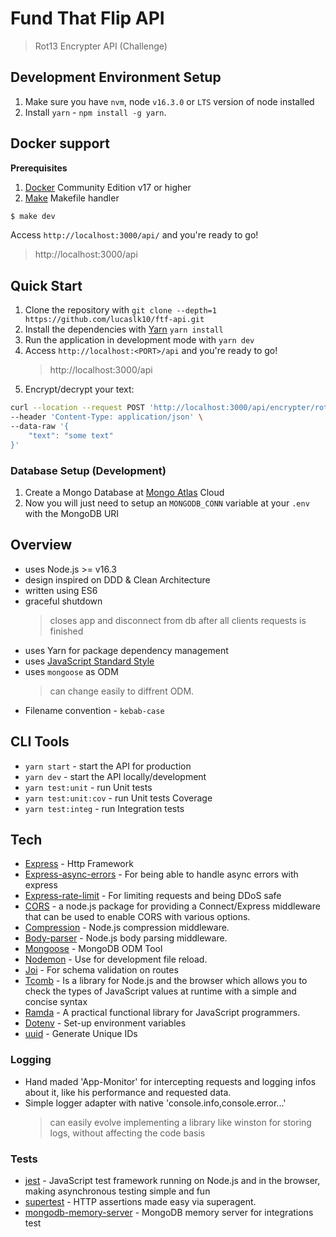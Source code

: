 # Fund That Flip API
> Rot13 Encrypter API (Challenge)

## Development Environment Setup

1.  Make sure you have `nvm`, node `v16.3.0` or `LTS` version of node installed
2.  Install `yarn` - `npm install -g yarn`.

## Docker support

**Prerequisites**
1. [Docker](https://www.docker.com/products/docker-engine) Community Edition v17 or higher
2. [Make](https://makefile.site/) Makefile handler

```sh
$ make dev
```
Access `http://localhost:3000/api/` and you're ready to go!
> http://localhost:3000/api


## Quick Start

1. Clone the repository with `git clone --depth=1 https://github.com/lucaslk10/ftf-api.git`
2. Install the dependencies with [Yarn](https://yarnpkg.com/en/docs/install/) `yarn install`
6. Run the application in development mode with `yarn dev`
7. Access `http://localhost:<PORT>/api` and you're ready to go!
    > http://localhost:3000/api
8. Encrypt/decrypt your text:
```sh
curl --location --request POST 'http://localhost:3000/api/encrypter/rot13' \
--header 'Content-Type: application/json' \
--data-raw '{
    "text": "some text"
}'
```

### Database Setup (Development)

1. Create a Mongo Database at [Mongo Atlas](https://www.mongodb.com/atlas/database) Cloud
2. Now you will just need to setup an `MONGODB_CONN` variable at your `.env` with the MongoDB URI

## Overview

- uses Node.js >= v16.3
- design inspired on DDD & Clean Architecture
- written using ES6
- graceful shutdown
  > closes app and disconnect from db after all clients requests is finished
- uses Yarn for package dependency management
- uses [JavaScript Standard Style](http://standardjs.com/)
- uses `mongoose` as ODM
  > can change easily to diffrent ODM.
- Filename convention - `kebab-case`

## CLI Tools

- `yarn start` - start the API for production
- `yarn dev` - start the API locally/development
- `yarn test:unit` - run Unit tests
- `yarn test:unit:cov` - run Unit tests Coverage
- `yarn test:integ` - run Integration tests

## Tech

- [Express](https://expressjs.com/) - Http Framework
- [Express-async-errors](https://www.npmjs.com/package/express-async-errors) - For being able to handle async errors with express
- [Express-rate-limit](https://www.npmjs.com/package/express-rate-limit) - For limiting requests and being DDoS safe
- [CORS](https://github.com/expressjs/cors) - a node.js package for providing a Connect/Express middleware that can be used to enable CORS with various options.
- [Compression](https://github.com/expressjs/compression) - Node.js compression middleware.
- [Body-parser](https://github.com/expressjs/body-parser) - Node.js body parsing middleware.
- [Mongoose](https://mongoosejs.com/) - MongoDB ODM Tool
- [Nodemon](https://nodemon.io/) - Use for development file reload.
- [Joi](https://joi.dev/) - For schema validation on routes
- [Tcomb](https://github.com/gcanti/tcomb) - Is a library for Node.js and the browser which allows you to check the types of JavaScript values at runtime with a simple and concise syntax
- [Ramda](http://ramdajs.com/) - A practical functional library for JavaScript programmers.
- [Dotenv](https://www.npmjs.com/package/dotenv) - Set-up environment variables
- [uuid](https://www.npmjs.com/package/uuid) - Generate Unique IDs


### Logging
- Hand maded 'App-Monitor' for intercepting requests and logging infos about it, like his performance and requested data.
- Simple logger adapter with native 'console.info,console.error...'
  > can easily evolve implementing a library like winston for storing logs, without affecting the code basis

### Tests
- [jest](https://jestjs.io/) - JavaScript test framework running on Node.js and in the browser, making asynchronous testing simple and fun
- [supertest](https://github.com/visionmedia/supertest) - HTTP assertions made easy via superagent.
- [mongodb-memory-server](https://github.com/visionmedia/supertest) - MongoDB memory server for integrations test

